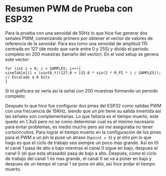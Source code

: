 # Resumen PWM de Prueba con ESP32

Para la prueba con una senoidal de 50Hz lo que hice fue generar dos señales PWM, comenzando primero por obtener el vector de valores de referencia de la senoidal. 
Para eso tomo una senoidal de amplitud 115 centrada en 127 (de modo que varie entre 0 y 255) y divido el periodo completo en 200 muestras (tamaño del vector). En el void setup se genera este vector:

```
for (int i = 0; i < SAMPLES; i++){
sineTable[i] = (uint8_t)(127.0 + 115.0 * sin(2 * M_PI * i / SAMPLES));  // Escalado a 8 bits
}
```
Si lo graficara se vería así la señal con 200 muestras formando un periodo completo:


Después lo que hice fue configurar dos pines del ESP32 como salidas PWM con una frecuencia de 15KHz, siendo que un pin tiene su salida invertida así las señales son complementarias.
Lo que faltaría es el tiempo muerto, este quedo en 1.3uS pero no se como determinar cual es el mínimo necesario para evitar problemas, es medio mucho pero así me aseguraba no tener cortocircuitos.
Para lograr el tiempo muerto en la configuración de los pines para el PWM a un pin le puse un atraso (`hpoint = 5`) y al otro pin lo que hago es que el ciclo de trabajo sea siempre un poco mas grande.
Así en t0 el canal 1 pasa de alto a bajo mientras el canal 0 sigue en bajo, despues el canal 0 (el que esta atrasado) pasa de bajo a alto. 
Después, como el ciclo de trabajo del canal 1 es mas grande, el canal 0 se va a poner en bajo y despues de un tiempo el canal 1 se pone en alto, así hice andar el tiempo muerto.
